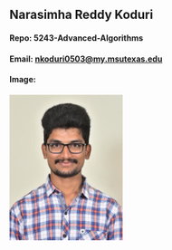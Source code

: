 ## Narasimha Reddy Koduri

#### Repo: 5243-Advanced-Algorithms

#### Email: nkoduri0503@my.msutexas.edu

#### Image:

<img src="https://github.com/knreddy03/3013-Algorithms/blob/main/passport photo.jpg" width="200">
